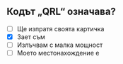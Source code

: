 ## Кодът „QRL“ означава?

<!-- Верният отговор е отбелязан с [X] -->

- [ ] Ще изпратя своята картичка
- [X] Зает съм
- [ ] Излъчвам с малка мощност
- [ ] Моето местонахождение е
